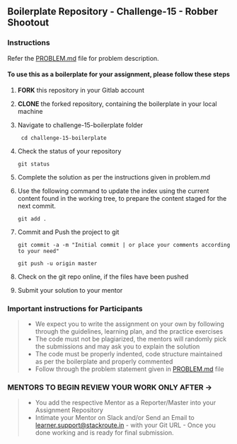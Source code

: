 ## Boilerplate Repository - Challenge-15 - Robber Shootout

### Instructions
Refer the [PROBLEM.md](./PROBLEM.md) file for problem description.

#### To use this as a boilerplate for your assignment, please follow these steps

1. **FORK** this repository in your Gitlab account

2. **CLONE** the forked repository, containing the boilerplate in your local machine

3. Navigate to challenge-15-boilerplate folder

    ` cd challenge-15-boilerplate`

4. Check the status of your repository

     `git status`

5. Complete the solution as per the instructions given in problem.md

6. Use the following command to update the index using the current content found in the working tree, to prepare the content staged for the next commit.

     `git add .`

7. Commit and Push the project to git

     `git commit -a -m "Initial commit | or place your comments according to your need"`

     `git push -u origin master`

8. Check on the git repo online, if the files have been pushed

9. Submit your solution to your mentor


### Important instructions for Participants
> - We expect you to write the assignment on your own by following through the guidelines, learning plan, and the practice exercises
> - The code must not be plagiarized, the mentors will randomly pick the submissions and may ask you to explain the solution
> - The code must be properly indented, code structure maintained as per the boilerplate and properly commented
> - Follow through the problem statement given in [PROBLEM.md](./PROBLEM.md) file

### MENTORS TO BEGIN REVIEW YOUR WORK ONLY AFTER ->
> - You add the respective Mentor as a Reporter/Master into your Assignment Repository
> - Intimate your Mentor on Slack and/or Send an Email to learner.support@stackroute.in - with your Git URL - Once you done working and is ready for final submission.



